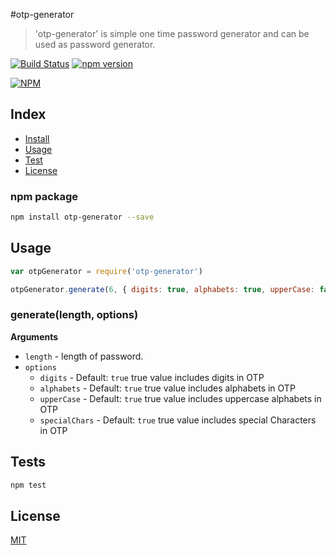 #otp-generator

> 'otp-generator' is simple one time password generator and can be used as password generator.

[![Build Status][travis-ci-img]][travis-ci-url] 
[![npm version][npm-version-img]][npm-version-url] 

[![NPM](https://nodei.co/npm/otp-generator.png?downloadRank=true&downloads=true)](https://nodei.co/npm/otp-generator/)

## Index
* [Install](#install)
* [Usage](#usage)
* [Test](#test)
* [License](#license)

### npm package
```bash
npm install otp-generator --save
```

## Usage

```js
var otpGenerator = require('otp-generator')

otpGenerator.generate(6, { digits: true, alphabets: true, upperCase: false, specialChars: false });

```
### generate(length, options)

**Arguments**

* `length` - length of password.
* `options` 
  - `digits` - Default: `true` true value includes digits in OTP 
  - `alphabets` - Default: `true` true value includes alphabets in OTP
  - `upperCase` - Default: `true` true value includes uppercase alphabets in OTP
  - `specialChars` - Default: `true` true value includes special Characters in OTP

## Tests

```js
npm test
```

## License
[MIT][license-url]

[license-image]: http://img.shields.io/badge/license-MIT-blue.svg?style=flat
[license-url]: LICENSE
[travis-ci-img]: https://travis-ci.org/Maheshkumar-Kakade/otp-generator.svg?branch=master
[travis-ci-url]: https://travis-ci.org/Maheshkumar-Kakade/otp-generator 
[npm-version-img]: https://badge.fury.io/js/otp-generator.svg
[npm-version-url]: http://badge.fury.io/js/otp-generator
